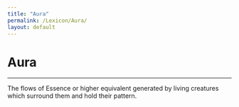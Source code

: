 ```yaml
---
title: "Aura"
permalink: /Lexicon/Aura/
layout: default
---
```

# Aura
--- 
The flows of Essence or higher equivalent generated by living creatures which surround them and hold their pattern.